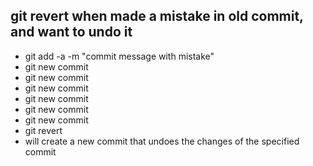 ## git revert when made a mistake in old commit, and want to undo it
- git add -a -m "commit message with mistake"
- git new commit
- git new commit
- git new commit
- git new commit
- git new commit
- git new commit
- git revert <commit hash>
- will create a new commit that undoes the changes of the specified commit

